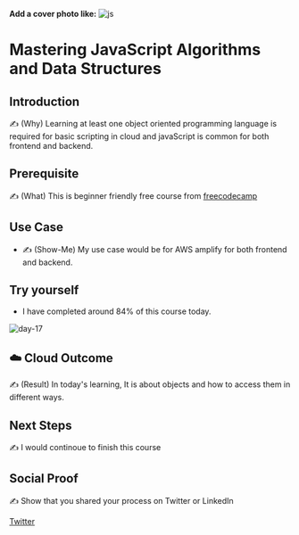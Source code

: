 **Add a cover photo like:**
![js](https://user-images.githubusercontent.com/16112411/154101914-db5a81d0-1d28-4165-b843-ed51709ef30b.png)
# Mastering JavaScript Algorithms and Data Structures

## Introduction

✍️ (Why) Learning at least one object oriented programming language is required for basic scripting in cloud and javaScript is common for both frontend and backend. 

## Prerequisite

✍️ (What) This is beginner friendly free course from [freecodecamp](https://www.freecodecamp.org/learn/javascript-algorithms-and-data-structures/)

## Use Case

- ✍️ (Show-Me) My use case would be for AWS amplify for both frontend and backend. 

## Try yourself
 - I have completed around 84% of this course today.

![day-17](https://user-images.githubusercontent.com/16112411/155248377-0e030830-e3c9-4f08-bff7-6deee5db7014.png)



## ☁️ Cloud Outcome

✍️ (Result) In today's learning, It is about objects and how to access them in different ways. 
## Next Steps

✍️ I would continoue to finish this course

## Social Proof

✍️ Show that you shared your process on Twitter or LinkedIn

[Twitter](https://twitter.com/Karanbalaji047/status/1496298686850256901)
